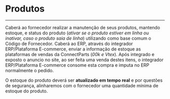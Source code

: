 # Produtos

---

Caberá ao fornecedor realizar a manutenção de seus produtos, mantendo estoque, e status do produto (_ativar se o produto estiver em linha ou inativar, caso o produto saia de linha_) utilizando como base comum o Código de Fornecedor. Caberá ao ERP, através do integrador ERP/Plataforma E-commerce, enviar a informação de estoque as plataformas de vendas da ConnectParts (_00k e Vtex_). Após integrado e exposto o anuncio no site, ao ser feita uma venda destes itens, o integrador ERP/Plataforma E-commerce consome esta compra e imputa no ERP normalmente o pedido.

O estoque do produto deverá ser **atualizado em tempo real** e por questões de segurança, alinharemos com o fornecedor uma quantidade mínima de estoque do produto.